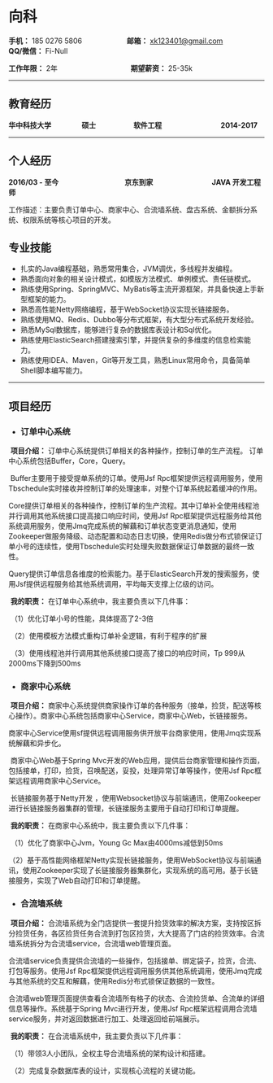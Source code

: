 # 向科

**手机：** 185 0276 5806　　　　　　           **邮箱：** xk123401@gmail.com　　　　　**QQ/微信：** Fi-Null

**工作年限：** 2年　　　　　　　　　　    	     **期望薪资：** 25-35k

------

## 教育经历

**华中科技大学**　　　　				**硕士**　　　　　 			**软件工程**　　　　　　　　      **2014-2017**

------

## 个人经历

**2016/03 - 至今**　　　　　　　　　  				**京东到家**　　　　　　　　  			**JAVA 开发工程师**

工作描述：主要负责订单中心、商家中心、合流墙系统、盘古系统、金额拆分系统、权限系统等核心项目的开发。

## 专业技能

- 扎实的Java编程基础，熟悉常用集合，JVM调优，多线程并发编程。
- 熟悉面向对象的相关设计模式，如模版方法模式、单例模式、责任链模式。
- 熟练使用Spring、SpringMVC、MyBatis等主流开源框架，并具备快速上手新型框架的能力。
- 熟悉高性能Netty网络编程，基于WebSocket协议实现长链接服务。
- 熟练使用MQ、Redis、Dubbo等分布式框架，有大型分布式系统开发经验。
- 熟悉MySql数据库，能够进行复杂的数据库表设计和Sql优化。
- 熟练使用ElasticSearch搭建搜索引擎，并提供复杂的多维度的信息检索能力。
- 熟练使用IDEA、Maven，Git等开发工具，熟悉Linux常用命令，具备简单Shell脚本编写能力。

------

## 项目经历										

- ### 订单中心系统

​	**项目介绍：** 订单中心系统提供订单相关的各种操作，控制订单的生产流程。 订单中心系统包括Buffer，Core，Query。

​	Buffer主要用于接受提单系统的订单。使用Jsf Rpc框架提供远程调用服务，使用Tbschedule实时接收并控制订单的处理速率，对整个订单系统起着缓冲的作用。

​	Core提供订单相关的各种操作，控制订单的生产流程。其中订单补全使用线程池并行调用其他系统接口提高接口响应时间，使用Jsf Rpc框架提供远程服务给其他系统调用服务，使用Jmq完成系统的解藕和订单状态变更消息通知，使用Zookeeper做服务降级、动态配置和动态日志切换，使用Redis做分布式锁保证订单小号的连续性，使用Tbschedule实时处理失败数据保证订单数据的最终一致性。

​	Query提供订单信息各维度的检索能力。基于ElasticSearch开发的搜索服务，使用Jsf提供远程服务给其他系统调用，平均每天支撑上亿级的访问。

​	**我的职责：** 在订单中心系统中，我主要负责以下几件事：

​	（1）优化订单小号的性能，具体提高了2-3倍

​	（2）使用模板方法模式重构订单补全逻辑，有利于程序的扩展

​	（3）使用线程池并行调用其他系统接口提高了接口的响应时间，Tp 999从2000ms下降到500ms

- ### 商家中心系统

​	**项目介绍：** 商家中心系统提供商家操作订单的各种服务（接单，捡货，配送等核心操作）。商家中心系统包括商家中心Service，商家中心Web，长链接服务。

​	商家中心Service使用sf提供远程调用服务供开放平台商家使用，使用Jmq实现系统解藕和异步化。

​	商家中心Web基于Spring Mvc开发的Web应用，提供后台商家管理和操作页面，包括接单，打印，捡货，召唤配送，妥投，处理异常订单等操作，使用Jsf Rpc框架远程调用商家中心Service。

​	长链接服务基于Netty开发 ，使用Websocket协议与前端通讯，使用Zookeeper进行长链接服务器集群的管理，长链接服务主要用于自动打印和订单提醒。

​	**我的职责：** 在商家中心系统中，我主要负责以下几件事：

​	（1）优化了商家中心Jvm，Young Gc Max由4000ms减低到50ms

​	（2）基于高性能网络框架Netty实现长链接服务，使用WebSocket协议与前端通讯，使用Zookeeper实现了长链接服务器集群化，实现系统的高可用。基于长链接服务，实现了Web自动打印和订单提醒。

- ### 合流墙系统

​	**项目介绍：** 合流墙系统为全门店提供一套提升捡货效率的解决方案，支持按区拆分捡货任务，各区捡货任务合流到打包区捡货，大大提高了门店的捡货效率。合流墙系统拆分为合流墙service，合流墙web管理页面。

​	合流墙service负责提供合流墙的一些操作，包括接单、绑定袋子，捡货，合流、打包等服务。使用Jsf Rpc框架提供远程调用服务供其他系统调用，使用Jmq完成与其他系统的交互和解藕，使用Redis分布式锁保证数据的一致性。

​	合流墙web管理页面提供查看合流墙所有格子的状态、合流捡货单、合流单的详细信息等操作。系统基于Spring Mvc进行开发，使用Jsf Rpc框架远程调用合流墙service服务，并对返回数据进行加工、处理返回给前端展示。

​	**我的职责：** 在合流墙系统中，我主要负责以下几件事：

​	（1）带领3人小团队，全权主导合流墙系统的架构设计和搭建。

​	（2）完成复杂数据库表的设计，实现核心流程的关键功能。
